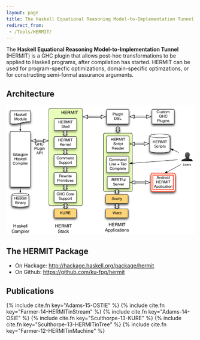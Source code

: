 ```yaml
---
layout: page
title: The Haskell Equational Reasoning Model-to-Implementation Tunnel (HERMIT)
redirect_from:
 - /Tools/HERMIT/
---
```

The **Haskell Equational Reasoning Model-to-Implementation Tunnel**
(HERMIT) is a GHC plugin that allows post-hoc transformations
to be applied to Haskell programs, after compilation has started.
HERMIT can be used for program-specfic optimizations,
domain-specific optimzations, or for constructing semi-formal
assurance arguments.

## Architecture

![](/images/software/hermit/hermit-arch2.png)

The HERMIT Package
------------------

* On Hackage: <http://hackage.haskell.org/package/hermit>
* On Github: <https://github.com/ku-fpg/hermit>

Publications
------------

{% include cite.fn key="Adams-15-OSTIE" %}
{% include cite.fn key="Farmer-14-HERMITinStream" %}
{% include cite.fn key="Adams-14-OSIE" %}
{% include cite.fn key="Sculthorpe-13-KURE" %}
{% include cite.fn key="Sculthorpe-13-HERMITinTree" %}
{% include cite.fn key="Farmer-12-HERMITinMachine" %}
